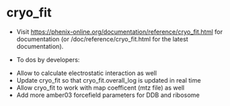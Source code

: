 # cryo_fit

- Visit https://phenix-online.org/documentation/reference/cryo_fit.html for documentation (or <phenix path>/doc/reference/cryo_fit.html for the latest documentation).

- To dos by developers:
* Allow to calculate electrostatic interaction as well
* Update cryo_fit so that cryo_fit.overall_log is updated in real time
* Allow cryo_fit to work with map coefficent (mtz file) as well
* Add more amber03 forcefield parameters for DDB and ribosome


